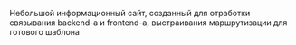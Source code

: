 Небольшой информационный сайт, созданный для отработки связывания 
backend-а и frontend-а, выстраивания маршрутизации для готового шаблона
